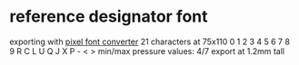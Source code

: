 # reference designator font

exporting with [pixel font converter](https://yellowafterlife.itch.io/pixelfont)
21 characters at 75x110
0 1 2 3 4 5 6 7 8 9 R C L U Q J X P - < >
min/max pressure values: 4/7
export at 1.2mm tall